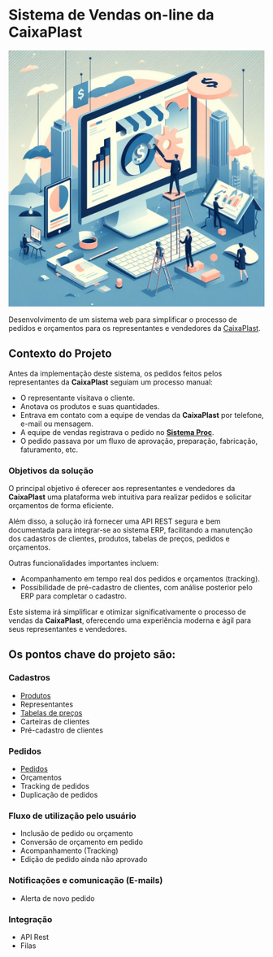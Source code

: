 # Sistema de Vendas on-line da CaixaPlast

![banner](./banner.jpg)

Desenvolvimento de um sistema web para simplificar o processo de pedidos e orçamentos para os representantes e vendedores da [CaixaPlast](https://caixaplast.com.br/).

## Contexto do Projeto

Antes da implementação deste sistema, os pedidos feitos pelos representantes da **CaixaPlast** seguiam um processo manual:

- O representante visitava o cliente.
- Anotava os produtos e suas quantidades.
- Entrava em contato com a equipe de vendas da **CaixaPlast** por telefone, e-mail ou mensagem.
- A equipe de vendas registrava o pedido no **[Sistema Proc](https://sistemaproc.com.br/)**.
- O pedido passava por um fluxo de aprovação, preparação, fabricação, faturamento, etc.

### Objetivos da solução

O principal objetivo é oferecer aos representantes e vendedores da **CaixaPlast** uma plataforma web intuitiva para realizar pedidos e solicitar orçamentos de forma eficiente.

Além disso, a solução irá fornecer uma API REST segura e bem documentada para integrar-se ao sistema ERP, facilitando a manutenção dos cadastros de clientes, produtos, tabelas de preços, pedidos e orçamentos.

Outras funcionalidades importantes incluem:

- Acompanhamento em tempo real dos pedidos e orçamentos (tracking).
- Possibilidade de pré-cadastro de clientes, com análise posterior pelo ERP para completar o cadastro.

Este sistema irá simplificar e otimizar significativamente o processo de vendas da **CaixaPlast**, oferecendo uma experiência moderna e ágil para seus representantes e vendedores.

## Os pontos chave do projeto são:

### Cadastros

- [Produtos](cadastros/PRODUTOS.md)
- Representantes
- [Tabelas de preços](cadastros/TABELA_PRECOS.md)
- Carteiras de clientes
- Pré-cadastro de clientes

### Pedidos

- [Pedidos](pedidos/PEDIDOS.md)
- Orçamentos
- Tracking de pedidos
- Duplicação de pedidos

### Fluxo de utilização pelo usuário

- Inclusão de pedido ou orçamento
- Conversão de orçamento em pedido
- Acompanhamento (Tracking)
- Edição de pedido ainda não aprovado

### Notificações e comunicação (E-mails)

- Alerta de novo pedido

### Integração

- API Rest
- Filas
